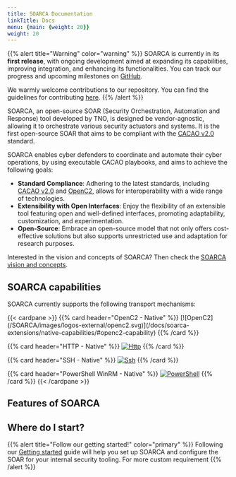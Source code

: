 ```yaml
---
title: SOARCA Documentation
linkTitle: Docs
menu: {main: {weight: 20}}
weight: 20
---
```



{{% alert title="Warning" color="warning" %}}
SOARCA is currently in its **first release**, with ongoing development aimed at expanding its capabilities, improving integration, and enhancing its functionalities. You can track our progress and upcoming milestones on [GitHub](https://github.com/COSSAS/SOARCA/milestones).

We warmly welcome contributions to our repository. You can find the guidelines for contributing [here](/docs/contribution-guidelines).
{{% /alert %}}

SOARCA, an open-source SOAR (Security Orchestration, Automation and Response) tool developed by TNO, is designed be vendor-agnostic, allowing it to orchestrate various security actuators and systems. It is the first open-source SOAR that aims to be compliant with the [CACAO v2.0](https://docs.oasis-open.org/cacao/security-playbooks/v2.0/security-playbooks-v2.0.html) standard.

SOARCA enables cyber defenders to coordinate and automate their cyber operations, by using executable CACAO playbooks, and aims to achieve the following goals:

- **Standard Compliance**: Adhering to the latest standards, including [CACAO v2.0](https://docs.oasis-open.org/cacao/security-playbooks/v2.0/security-playbooks-v2.0.html) and [OpenC2](https://openc2.org/), allows for interoperability with a wide range of technologies.
- **Extensibility with Open Interfaces**: Enjoy the flexibility of an extensible tool featuring open and well-defined interfaces, promoting adaptability, customization, and experimentation.
- **Open-Source**: Embrace an open-source model that not only offers cost-effective solutions but also supports unrestricted use and adaptation for research purposes.

Interested in the vision and concepts of SOARCA? Then check the [SOARCA vision and concepts](/docs/concepts/).

## SOARCA capabilities

SOARCA currently supports the following transport mechanisms:

<div class="works-well-with">
{{< cardpane >}}
{{% card header="OpenC2 - Native" %}}
[![OpenC2](/SOARCA/images/logos-external/openc2.svg)](/docs/soarca-extensions/native-capabilities/#openc2-capability)
{{% /card %}}

{{% card header="HTTP - Native" %}}
[![Http](/SOARCA/images/logos-external/http.svg)](/docs/soarca-extensions/native-capabilities/#http-api-capability)
{{% /card %}}

{{% card header="SSH - Native" %}}
[![Ssh](/SOARCA/images/logos-external/ssh.svg)](/docs/soarca-extensions/native-capabilities/#ssh-capability)
{{% /card %}}
</div>

{{% card header="PowerShell WinRM - Native" %}}
[![PowerShell](/SOARCA/images/logos-external/powershell.svg)](/docs/soarca-extensions/native-capabilities/#powershell-capability)
{{% /card %}}
{{< /cardpane >}}
</div>

## Features of SOARCA

## Where do I start?

{{% alert title="Follow our getting started!" color="primary" %}}
Following our [Getting started](/docs/getting-started/) guide will help you set up SOARCA and configure the SOAR for your internal security tooling. For more custom requirement
{{% /alert %}}
